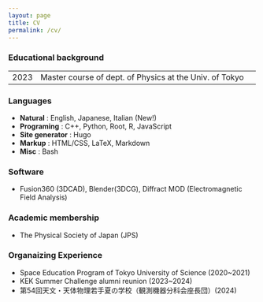 ```yaml
---
layout: page
title: CV
permalink: /cv/
---
```


### Educational background
|      |                                                         |     |
| ---- | ------------------------------------------------------- | --- |
| 2023 | Master course of dept. of Physics at the Univ. of Tokyo |     |

### Languages
- **Natural** : English, Japanese, Italian (New!)
- **Programing** : C++, Python, Root, R, JavaScript
- **Site generator** : Hugo
- **Markup** : HTML/CSS, LaTeX, Markdown
- **Misc** : Bash

### Software
- Fusion360 (3DCAD), Blender(3DCG), Diffract MOD (Electromagnetic Field Analysis)

### Academic membership
- The Physical Society of Japan (JPS)

### Organaizing Experience
- Space Education Program of Tokyo University of Science (2020~2021)
- KEK Summer Challenge alumni reunion (2023~2024)
- 第54回天文・天体物理若手夏の学校（観測機器分科会座長団）(2024)